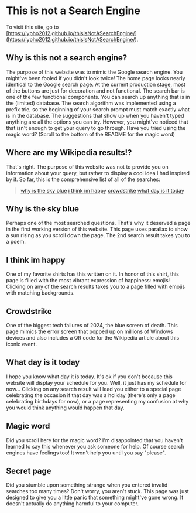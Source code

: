 # This is not a Search Engine

To visit this site, go to [https://lypho2012.github.io/thisIsNotASearchEngine/] (https://lypho2012.github.io/thisIsNotASearchEngine/).

## Why is this not a search engine?

The purpose of this website was to mimic the Google search engine. You might've been fooled if you didn't look twice!
The home page looks nearly identical to the Google search page. At the current production stage, most of the buttons are just for decoration and not functional.
The search bar is one of the few functional components. You can search up anything that is in the (limited) database. The search algorithm was implemented using a prefix trie, so the beginning of your search prompt must match exactly what is in the database. The suggestions that show up when you haven't typed anything are all the options you can try. However, you might've noticed that that isn't enough to get your query to go through. Have you tried using the magic word? (Scroll to the bottom of the README for the magic word)

## Where are my Wikipedia results!?

That's right. The purpose of this website was not to provide you on information about your query, but rather to display a cool idea I had inspired by it. So far, this is the comprehensive list of all of the searches:
> [why is the sky blue](#why-is-the-sky-blue)
> [i think im happy](#i-think-im-happy)
> [crowdstrike](#crowdstrike)
> [what day is it today](#what-day-is-it-today)

## Why is the sky blue

Perhaps one of the most searched questions. That's why it deserved a page in the first working version of this website. This page uses parallax to show a sun rising as you scroll down the page. The 2nd search result takes you to a poem.

## I think im happy

One of my favorite shirts has this written on it. In honor of this shirt, this page is filled with the most vibrant expression of happiness: emojis! Clicking on any of the search results takes you to a page filled with emojis with matching backgrounds.

## Crowdstrike

One of the biggest tech failures of 2024, the blue screen of death. This page mimics the error screen that popped up on millions of Windows devices and also includes a QR code for the Wikipedia article about this iconic event.

## What day is it today

I hope you know what day it is today. It's ok if you don't because this website will display your schedule for you. Well, it just has my schedule for now... 
Clicking on any search result will lead you either to a special page celebrating the occasion if that day was a holiday (there's only a page celebrating birthdays for now), or a page representing my confusion at why you would think anything would happen that day.

## Magic word

Did you scroll here for the magic word? I'm disappointed that you haven't learned to say this whenever you ask someone for help. Of course search engines have feelings too! It won't help you until you say "please".

## Secret page

Did you stumble upon something strange when you entered invalid searches too many times? Don't worry, you aren't stuck. This page was just designed to give you a little panic that something might've gone wrong. It doesn't actually do anything harmful to your computer. 